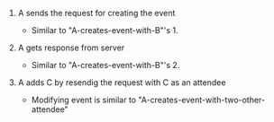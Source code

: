 1. A sends the request for creating the event
    * Similar to "A-creates-event-with-B"'s 1.

2. A gets response from server
    * Similar to "A-creates-event-with-B"'s 2.

3. A adds C by resendig the request with C as an attendee
    * Modifying event is similar to "A-creates-event-with-two-other-attendee"